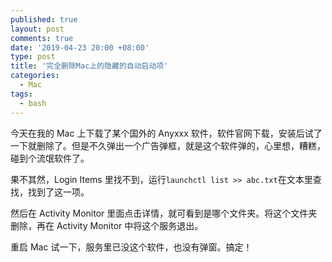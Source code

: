 ```yaml
---
published: true
layout: post
comments: true
date: '2019-04-23 20:00 +08:00'
type: post
title: '完全删除Mac上的隐藏的自动启动项'
categories:
  - Mac
tags:
  - bash
---
```


今天在我的 Mac 上下载了某个国外的 Anyxxx 软件，软件官网下载，安装后试了一下就删除了。但是不久弹出一个广告弹框，就是这个软件弹的，心里想，糟糕，碰到个流氓软件了。

果不其然，Login Items 里找不到，运行`launchctl list >> abc.txt`在文本里查找，找到了这一项。

然后在 Activity Monitor 里面点击详情，就可看到是哪个文件夹。将这个文件夹删除，再在 Activity Monitor 中将这个服务退出。

重启 Mac 试一下，服务里已没这个软件，也没有弹窗。搞定！

